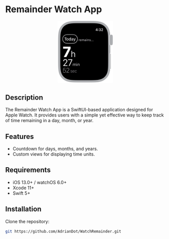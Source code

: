 # Remainder Watch App

<p align="center">
<img src="https://github.com/AdrianDot/WatchRemainder/raw/master/README_assets/RemainderDemo.gif" width="35%" />
</p>

## Description
The Remainder Watch App is a SwiftUI-based application designed for Apple Watch. It provides users with a simple yet effective way to keep track of time remaining in a day, month, or year.



## Features
- Countdown for days, months, and years.
- Custom views for displaying time units.

## Requirements
- iOS 13.0+ / watchOS 6.0+
- Xcode 11+
- Swift 5+

## Installation
Clone the repository:
```bash
git https://github.com/AdrianDot/WatchRemainder.git
